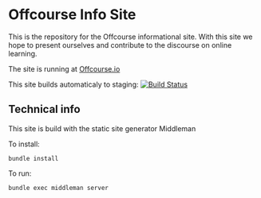 # Offcourse Info Site

This is the repository for the Offcourse informational site. With this site we hope to present ourselves and contribute to the discourse on online learning.

The site is running at [Offcourse.io](offcourse.io)

This site builds automaticaly to staging:
[![Build Status](https://travis-ci.org/OffCourse/offcourse-info.svg?branch=master)](https://travis-ci.org/OffCourse/offcourse-info)

## Technical info

This site is build with the static site generator Middleman

To install:
```
bundle install
```

To run:
``` 
bundle exec middleman server
```